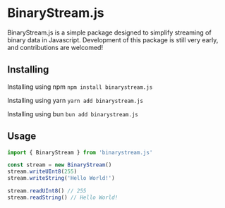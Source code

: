 # BinaryStream.js

BinaryStream.js is a simple package designed to simplify streaming of binary data in Javascript.
Development of this package is still very early, and contributions are welcomed!

## Installing

Installing using npm
```npm install binarystream.js```

Installing using yarn
```yarn add binarystream.js```

Installing using bun
```bun add binarystream.js```

## Usage
```ts
import { BinaryStream } from 'binarystream.js'

const stream = new BinaryStream()
stream.writeUInt8(255)
stream.writeString('Hello World!')

stream.readUInt8() // 255
stream.readString() // Hello World!
```